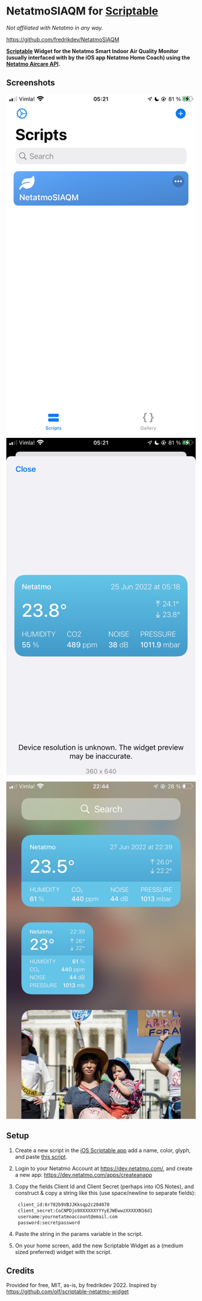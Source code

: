 # NetatmoSIAQM for [Scriptable](https://scriptable.app/)
*Not affiliated with Netatmo in any way.*

https://github.com/fredrikdev/NetatmoSIAQM

**[Scriptable](https://scriptable.app/) Widget for the Netatmo Smart Indoor Air Quality Monitor (usually interfaced with by the iOS app Netatmo Home Coach) using the [Netatmo Aircare API](https://dev.netatmo.com/apidocumentation/aircare).**


## Screenshots

![Screenshot1](Screenshot1.JPG?raw=true)

![Screenshot2](Screenshot2.JPG?raw=true)

![Screenshot3](Screenshot3.JPG?raw=true)

## Setup

1) Create a new script in the [iOS Scriptable app](https://scriptable.app/) add a name, color, glyph, and paste [this script](NetatmoSIAQM.js).
2) Login to your Netatmo Account at https://dev.netatmo.com/, and create a new app: https://dev.netatmo.com/apps/createanapp
3) Copy the fields Client Id and Client Secret (perhaps into iOS Notes), and construct & copy a string like this (use space/newline to separate fields):
   
        client_id:6r782b9VBJJKksqp2c204070
        client_secret:CoCNPDjo9XXXXXXYYYyEJWEwwzXXXXXN16d1
        username:yournetatmoaccount@email.com
        password:secretpassword

4) Paste the string in the params variable in the script.
5) On your home screen, add the new Scriptable Widget as a (medium sized preferred) widget with the script.

## Credits

Provided for free, MIT, as-is, by fredrikdev 2022. Inspired by https://github.com/olf/scriptable-netatmo-widget
